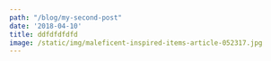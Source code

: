 ```yaml
---
path: "/blog/my-second-post"
date: '2018-04-10'
title: ddfdfdfdfd
image: /static/img/maleficent-inspired-items-article-052317.jpg
---
```


